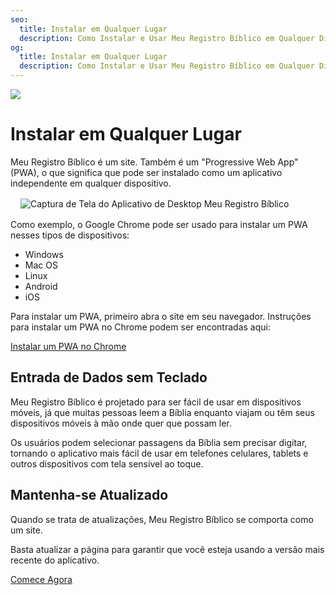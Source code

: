 ```yaml
---
seo:
  title: Instalar em Qualquer Lugar
  description: Como Instalar e Usar Meu Registro Bíblico em Qualquer Dispositivo
og:
  title: Instalar em Qualquer Lugar
  description: Como Instalar e Usar Meu Registro Bíblico em Qualquer Dispositivo
---
```


![](/share.jpg)

# Instalar em Qualquer Lugar

Meu Registro Bíblico é um site. Também é um "Progressive Web App" (PWA), o que significa que pode ser instalado como um aplicativo independente em qualquer dispositivo.

<div style="margin: 1rem">
  <img alt="Captura de Tela do Aplicativo de Desktop Meu Registro Bíblico" src="/screenshots/sc8-instalar-em-qualquer-lugar.jpg" />
</div>

Como exemplo, o Google Chrome pode ser usado para instalar um PWA nesses tipos de dispositivos:

* Windows
* Mac OS
* Linux
* Android
* iOS

Para instalar um PWA, primeiro abra o site em seu navegador. Instruções para instalar um PWA no Chrome podem ser encontradas aqui:

[Instalar um PWA no Chrome](https://support.google.com/chrome/answer/9658361)

## Entrada de Dados sem Teclado

Meu Registro Bíblico é projetado para ser fácil de usar em dispositivos móveis, já que muitas pessoas leem a Bíblia enquanto viajam ou têm seus dispositivos móveis à mão onde quer que possam ler.

Os usuários podem selecionar passagens da Bíblia sem precisar digitar, tornando o aplicativo mais fácil de usar em telefones celulares, tablets e outros dispositivos com tela sensível ao toque.

## Mantenha-se Atualizado

Quando se trata de atualizações, Meu Registro Bíblico se comporta como um site.

Basta atualizar a página para garantir que você esteja usando a versão mais recente do aplicativo.

<div class="buttons">
  <a class="button is-light" href="/today">Comece Agora</a>
</div>
